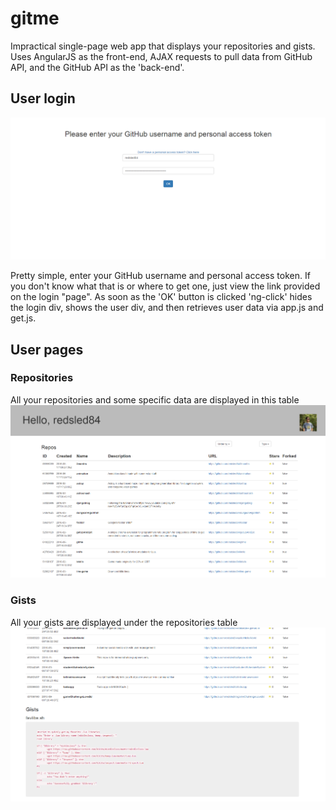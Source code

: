 # gitme

Impractical single-page web app that displays your repositories and gists. Uses AngularJS as the front-end, AJAX requests to pull data from GitHub API, and the GitHub API as the 'back-end'.

## User login
![Alt text](/details/LOGIN.png?raw=true)

Pretty simple, enter your GitHub username and personal access token. If you don't know what that is or where to get one, just view the link provided on the login "page". As soon as the 'OK' button is clicked 'ng-click' hides the login div, shows the user div, and then retrieves user data via app.js and get.js.

## User pages
### Repositories
All your repositories and some specific data are displayed in this table
![Alt text](/details/USER_PAGE.png?raw=true)

### Gists
All your gists are displayed under the repositories table
![Alt text](/details/GISTS_PAGE.png?raw=true)
